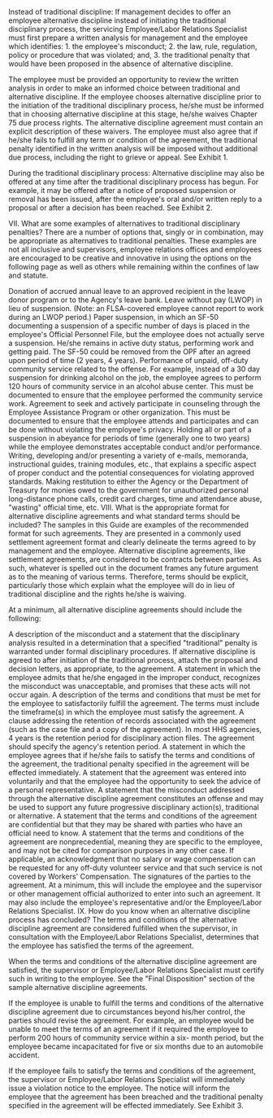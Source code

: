 
Instead of traditional discipline: If management decides to offer an employee alternative discipline instead of initiating the traditional disciplinary process, the servicing Employee/Labor Relations Specialist must first prepare a written analysis for management and the employee which identifies: 1. the employee's misconduct; 2. the law, rule, regulation, policy or procedure that was violated; and, 3. the traditional penalty that would have been proposed in the absence of alternative discipline.

The employee must be provided an opportunity to review the written analysis in order to make an informed choice between traditional and alternative discipline. If the employee chooses alternative discipline prior to the initiation of the traditional disciplinary process, he/she must be informed that in choosing alternative discipline at this stage, he/she waives Chapter 75 due process rights. The alternative discipline agreement must contain an explicit description of these waivers. The employee must also agree that if he/she fails to fulfill any term or condition of the agreement, the traditional penalty identified in the written analysis will be imposed without additional due process, including the right to grieve or appeal. See Exhibit 1.

During the traditional disciplinary process: Alternative discipline may also be offered at any time after the traditional disciplinary process has begun. For example, it may be offered after a notice of proposed suspension or removal has been issued, after the employee's oral and/or written reply to a proposal or after a decision has been reached. See Exhibit 2.

VII. What are some examples of alternatives to traditional disciplinary penalties?
There are a number of options that, singly or in combination, may be appropriate as alternatives to traditional penalties. These examples are not all inclusive and supervisors, employee relations offices and employees are encouraged to be creative and innovative in using the options on the following page as well as others while remaining within the confines of law and statute.

Donation of accrued annual leave to an approved recipient in the leave donor program or to the Agency's leave bank.
Leave without pay (LWOP) in lieu of suspension. (Note: an FLSA-covered employee cannot report to work during an LWOP period.)
Paper suspension, in which an SF-50 documenting a suspension of a specific number of days is placed in the employee's Official Personnel File, but the employee does not actually serve a suspension. He/she remains in active duty status, performing work and getting paid. The SF-50 could be removed from the OPF after an agreed upon period of time (2 years, 4 years).
Performance of unpaid, off-duty community service related to the offense. For example, instead of a 30 day suspension for drinking alcohol on the job, the employee agrees to perform 120 hours of community service in an alcohol abuse center. This must be documented to ensure that the employee performed the community service work.
Agreement to seek and actively participate in counseling through the Employee Assistance Program or other organization. This must be documented to ensure that the employee attends and participates and can be done without violating the employee's privacy.
Holding all or part of a suspension in abeyance for periods of time (generally one to two years) while the employee demonstrates acceptable conduct and/or performance.
Writing, developing and/or presenting a variety of e-mails, memoranda, instructional guides, training modules, etc., that explains a specific aspect of proper conduct and the potential consequences for violating approved standards.
Making restitution to either the Agency or the Department of Treasury for monies owed to the government for unauthorized personal long-distance phone calls, credit card charges, time and attendance abuse, "wasting" official time, etc.
VIII. What is the appropriate format for alternative discipline agreements and what standard terms should be included?
The samples in this Guide are examples of the recommended format for such agreements. They are presented in a commonly used settlement agreement format and clearly delineate the terms agreed to by management and the employee. Alternative discipline agreements, like settlement agreements, are considered to be contracts between parties. As such, whatever is spelled out in the document frames any future argument as to the meaning of various terms. Therefore, terms should be explicit, particularly those which explain what the employee will do in lieu of traditional discipline and the rights he/she is waiving.

At a minimum, all alternative discipline agreements should include the following:

A description of the misconduct and a statement that the disciplinary analysis resulted in a determination that a specified "traditional" penalty is warranted under formal disciplinary procedures. If alternative discipline is agreed to after initiation of the traditional process, attach the proposal and decision letters, as appropriate, to the agreement.
A statement in which the employee admits that he/she engaged in the improper conduct, recognizes the misconduct was unacceptable, and promises that these acts will not occur again.
A description of the terms and conditions that must be met for the employee to satisfactorily fulfill the agreement. The terms must include the timeframe(s) in which the employee must satisfy the agreement.
A clause addressing the retention of records associated with the agreement (such as the case file and a copy of the agreement). In most HHS agencies, 4 years is the retention period for disciplinary action files. The agreement should specify the agency's retention period.
A statement in which the employee agrees that if he/she fails to satisfy the terms and conditions of the agreement, the traditional penalty specified in the agreement will be effected immediately.
A statement that the agreement was entered into voluntarily and that the employee had the opportunity to seek the advice of a personal representative.
A statement that the misconduct addressed through the alternative discipline agreement constitutes an offense and may be used to support any future progressive disciplinary action(s), traditional or alternative.
A statement that the terms and conditions of the agreement are confidential but that they may be shared with parties who have an official need to know.
A statement that the terms and conditions of the agreement are nonprecedential, meaning they are specific to the employee, and may not be cited for comparison purposes in any other case.
If applicable, an acknowledgment that no salary or wage compensation can be requested for any off-duty volunteer service and that such service is not covered by Workers' Compensation.
The signatures of the parties to the agreement. At a minimum, this will include the employee and the supervisor or other management official authorized to enter into such an agreement. It may also include the employee's representative and/or the Employee/Labor Relations Specialist.
IX. How do you know when an alternative discipline process has concluded?
The terms and conditions of the alternative discipline agreement are considered fulfilled when the supervisor, in consultation with the Employee/Labor Relations Specialist, determines that the employee has satisfied the terms of the agreement.

When the terms and conditions of the alternative discipline agreement are satisfied, the supervisor or Employee/Labor Relations Specialist must certify such in writing to the employee. See the "Final Disposition" section of the sample alternative discipline agreements.

If the employee is unable to fulfill the terms and conditions of the alternative discipline agreement due to circumstances beyond his/her control, the parties should revise the agreement. For example, an employee would be unable to meet the terms of an agreement if it required the employee to perform 200 hours of community service within a six- month period, but the employee became incapacitated for five or six months due to an automobile accident.

If the employee fails to satisfy the terms and conditions of the agreement, the supervisor or Employee/Labor Relations Specialist will immediately issue a violation notice to the employee. The notice will inform the employee that the agreement has been breached and the traditional penalty specified in the agreement will be effected immediately. See Exhibit 3.

